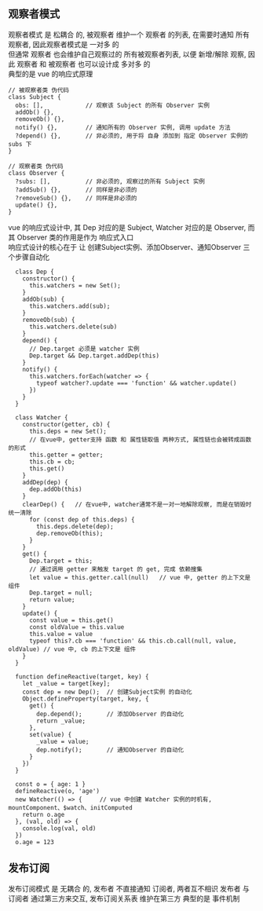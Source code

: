 ## 观察者模式

观察者模式 是 松耦合 的, 被观察者 维护一个 观察者 的列表, 在需要时通知 所有观察者, 因此观察者模式是 一对多 的  
但通常 观察者 也会维护自己观察过的 所有被观察者列表, 以便 新增/解除 观察, 因此 观察者 和 被观察者 也可以设计成 多对多 的  
典型的是 vue 的响应式原理  

```
// 被观察者类 伪代码
class Subject {
  obs: [],            // 观察该 Subject 的所有 Observer 实例
  addOb() {},
  removeOb() {},
  notify() {},        // 通知所有的 Observer 实例, 调用 update 方法
  ?depend() {},       // 非必须的, 用于将 自身 添加到 指定 Observer 实例的 subs 下
}

// 观察者类 伪代码
class Observer {
  ?subs: [],          // 非必须的, 观察过的所有 Subject 实例
  ?addSub() {},       // 同样是非必须的
  ?removeSub() {},    // 同样是非必须的
  update() {},
}

```
vue 的响应式设计中, 其 Dep 对应的是 Subject, Watcher 对应的是 Observer, 而其 Observer 类的作用是作为 响应式入口  
响应式设计的核心在于 让 创建Subject实例、添加Observer、通知Observer 三个步骤自动化  

```
  class Dep {
    constructor() {
      this.watchers = new Set();
    }
    addOb(sub) {
      this.watchers.add(sub);
    }
    removeOb(sub) {
      this.watchers.delete(sub)
    }
    depend() {
      // Dep.target 必须是 watcher 实例
      Dep.target && Dep.target.addDep(this)
    }
    notify() {
      this.watchers.forEach(watcher => {
        typeof watcher?.update === 'function' && watcher.update()
      })
    }
  }

  class Watcher {
    constructor(getter, cb) {
      this.deps = new Set();
      // 在vue中, getter支持 函数 和 属性链取值 两种方式, 属性链也会被转成函数的形式
      this.getter = getter;
      this.cb = cb;
      this.get()
    }
    addDep(dep) {
      dep.addOb(this)
    }
    clearDep() {   // 在vue中, watcher通常不是一对一地解除观察, 而是在销毁时统一清除
      for (const dep of this.deps) {
        this.deps.delete(dep);
        dep.removeOb(this);
      }
    }
    get() {
      Dep.target = this;
      // 通过调用 getter 来触发 target 的 get, 完成 依赖搜集
      let value = this.getter.call(null)   // vue 中, getter 的上下文是 组件
      Dep.target = null;
      return value;
    }
    update() {
      const value = this.get()
      const oldValue = this.value
      this.value = value
      typeof this?.cb === 'function' && this.cb.call(null, value, oldValue) // vue 中, cb 的上下文是 组件
    }
  }

  function defineReactive(target, key) {
    let _value = target[key];
    const dep = new Dep();  // 创建Subject实例 的自动化
    Object.defineProperty(target, key, {
      get() {
        dep.depend();       // 添加Observer 的自动化
        return _value;
      },
      set(value) {
        _value = value;
        dep.notify();       // 通知Observer 的自动化
      }
    })
  }

  const o = { age: 1 }
  defineReactive(o, 'age')
  new Watcher(() => {     // vue 中创建 Watcher 实例的时机有, mountComponent、$watch、initComputed
    return o.age
  }, (val, old) => {
    console.log(val, old)
  })
  o.age = 123
```

## 发布订阅

发布订阅模式 是 无耦合 的, 发布者 不直接通知 订阅者, 两者互不相识
发布者 与 订阅者 通过第三方来交互, 发布订阅关系表 维护在第三方
典型的是 事件机制

